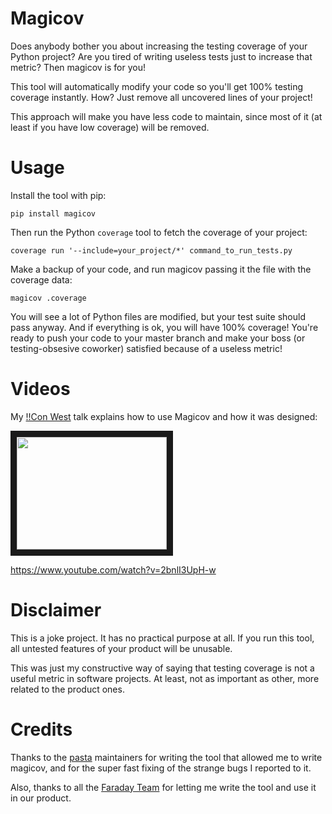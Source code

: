 # Magicov

Does anybody bother you about increasing the testing coverage of your Python
project? Are you tired of writing useless tests just to increase that metric?
Then magicov is for you!

This tool will automatically modify your code so you'll get 100% testing
coverage instantly. How? Just remove all uncovered lines of your project!

This approach will make you have less code to maintain, since most of it (at
least if you have low coverage) will be removed.

# Usage

Install the tool with pip:

```
pip install magicov
```

Then run the Python `coverage` tool to fetch the coverage of your project:

```
coverage run '--include=your_project/*' command_to_run_tests.py
```

Make a backup of your code, and run magicov passing it the file with the
coverage data:

```
magicov .coverage
```

You will see a lot of Python files are modified, but your test suite should
pass anyway. And if everything is ok, you will have 100% coverage! You're ready
to push your code to your master branch and make your boss (or testing-obsesive
coworker) satisfied because of a useless metric!

# Videos

My [!!Con West](http://bangbangcon.com/west/) talk explains how to use Magicov and how
it was designed:

<a href="http://www.youtube.com/watch?feature=player_embedded&v=2bnlI3UpH-w" target="_blank"><img src="http://img.youtube.com/vi/2bnlI3UpH-w/0.jpg" alt="" width="240" height="180" border="10" /></a>

https://www.youtube.com/watch?v=2bnlI3UpH-w

# Disclaimer

This is a joke project. It has no practical purpose at all. If you run
this tool, all untested features of your product will be unusable.

This was just my constructive way of saying that testing coverage is not a
useful metric in software projects. At least, not as important as other, more
related to the product ones.

# Credits

Thanks to the [pasta][pasta] maintainers for writing the tool that allowed me
to write magicov, and for the super fast fixing of the strange bugs I reported
to it.

Also, thanks to all the [Faraday Team][faraday] for letting me write the tool and
use it in our product.

[pasta]: https://github.com/google/pasta/
[faraday]: https://github.com/infobyte/faraday/
